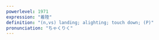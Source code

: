 ```yaml
---
powerlevel: 1971
expression: "着陸"
definition: "(n,vs) landing; alighting; touch down; (P)"
pronunciation: "ちゃくりく"
---
```

